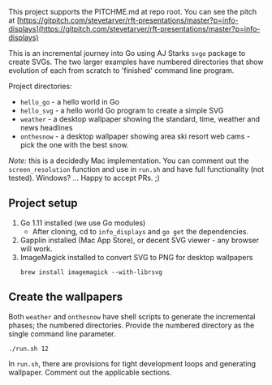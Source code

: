 This project supports the PITCHME.md at repo root. You can see the pitch at [https://gitpitch.com/stevetarver/rft-presentations/master?p=info-displays](https://gitpitch.com/stevetarver/rft-presentations/master?p=info-displays)

This is an incremental journey into Go using AJ Starks `svgo` package to create SVGs. The two larger examples have numbered directories that show evolution of each from scratch to 'finished' command line program.

Project directories:

* `hello_go` - a hello world in Go
* `hello_svg` - a hello world Go program to create a simple SVG
* `weather` - a desktop wallpaper showing the standard, time, weather and news headlines
* `onthesnow` - a desktop wallpaper showing area ski resort web cams - pick the one with the best snow.

_Note:_ this is a decidedly Mac implementation. You can comment out the `screen_resolution` function and use in `run.sh` and have full functionality (not tested). Windows? ... Happy to accept PRs. ;)

## Project setup

1. Go 1.11 installed (we use Go modules)
    * After cloning, cd to `info_displays` and `go get` the dependencies.
1. Gapplin installed (Mac App Store), or decent SVG viewer - any browser will work.
1. ImageMagick installed to convert SVG to PNG for desktop wallpapers
    ```
    brew install imagemagick --with-librsvg
    ```

## Create the wallpapers

Both `weather` and `onthesnow` have shell scripts to generate the incremental phases; the numbered directories. Provide the numbered directory as the single command line parameter.

```
./run.sh 12
```

In `run.sh`, there are provisions for tight development loops and generating wallpaper. Comment out the applicable sections.
